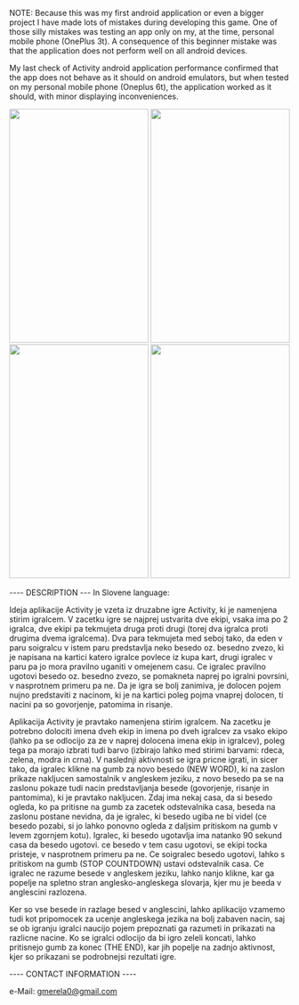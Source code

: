NOTE: Because this was my first android application or even a bigger project I have made lots of mistakes during developing
this game. One of those silly mistakes was testing an app only on my, at the time, personal mobile phone (OnePlus 3t). 
A consequence of this beginner mistake was that the application does not perform well on all android devices.

My last check of Activity android application performance confirmed that the app does not behave as it should on
android emulators, but when tested on my personal mobile phone (Oneplus 6t), the application worked as it should, with minor
displaying inconveniences.

<p float="left">
<img src="https://github.com/gaspermerela/ActivityGame/blob/master/screenshots/Activity_Game_Select_Teams.jpg" width="250" height="420" />

<img src="https://github.com/gaspermerela/ActivityGame/blob/master/screenshots/Activity_Game_Game01.jpg" width="250" height="420" />

<img src="https://github.com/gaspermerela/ActivityGame/blob/master/screenshots/Activity_Game_Results01.jpg" width="250" height="420" />

<img src="https://github.com/gaspermerela/ActivityGame/blob/master/screenshots/Activity_Game_Results02.jpg" width="250" height="420" />
</p>


---- DESCRIPTION ---
In Slovene language:

Ideja aplikacije Activity je vzeta iz druzabne igre Activity, ki je namenjena stirim igralcem. V zacetku igre se najprej ustvarita dve ekipi,
vsaka ima po 2 igralca, dve ekipi pa tekmujeta druga proti drugi (torej dva igralca proti drugima dvema igralcema).
Dva para tekmujeta med seboj tako, da eden v paru soigralcu v istem paru predstavlja neko besedo oz. besedno zvezo, ki je napisana 
na kartici katero igralce povlece iz kupa kart, drugi igralec v paru pa jo mora pravilno uganiti v omejenem casu. Ce igralec pravilno
ugotovi besedo oz. besedno zvezo, se pomakneta naprej po igralni povrsini, v nasprotnem primeru pa ne. Da je igra se bolj zanimiva,
je dolocen pojem nujno predstaviti z nacinom, ki je na kartici poleg pojma vnaprej dolocen, ti nacini pa so govorjenje, patomima in risanje.

Aplikacija Activity je pravtako namenjena stirim igralcem. Na zacetku je potrebno dolociti imena dveh ekip in imena po dveh igralcev za vsako ekipo
(lahko pa se odlocijo za ze v naprej dolocena imena ekip in igralcev), poleg tega pa morajo izbrati tudi barvo
(izbirajo lahko med stirimi barvami: rdeca, zelena, modra in crna). V naslednji aktivnosti se igra pricne igrati, in sicer tako, da igralec klikne
na gumb za novo besedo (NEW WORD), ki na zaslon prikaze nakljucen samostalnik v angleskem jeziku, z novo besedo pa se na zaslonu pokaze tudi nacin
predstavljanja besede (govorjenje, risanje in pantomima), ki je pravtako nakljucen. Zdaj ima nekaj casa, da si besedo ogleda, ko pa pritisne na gumb
za zacetek odstevalnika casa, beseda na zaslonu postane nevidna, da je igralec, ki besedo ugiba ne bi videl (ce besedo pozabi, si jo lahko ponovno ogleda
z daljsim pritiskom na gumb v levem zgornjem kotu). Igralec, ki besedo ugotavlja ima natanko 90 sekund casa da besedo ugotovi. ce besedo v tem casu ugotovi,
se ekipi tocka pristeje, v nasprotnem primeru pa ne. Ce soigralec besedo ugotovi, lahko s pritiskom na gumb (STOP COUNTDOWN) ustavi odstevalnik casa. Ce igralec ne
razume besede v angleskem jeziku, lahko nanjo klikne, kar ga popelje na spletno stran anglesko-angleskega slovarja, kjer mu je beeda v anglescini
razlozena.

Ker so vse besede in razlage besed v anglescini, lahko aplikacijo vzamemo tudi kot pripomocek za ucenje angleskega jezika na bolj zabaven
nacin, saj se ob igranju igralci naucijo pojem prepoznati ga razumeti in prikazati na razlicne nacine. Ko se igralci odlocijo da bi igro zeleli
koncati, lahko pritisnejo gumb za konec (THE END), kar jih popelje na zadnjo aktivnost, kjer so prikazani se podrobnejsi rezultati igre.

---- CONTACT INFORMATION ----

e-Mail: gmerela0@gmail.com

